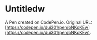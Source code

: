# Untitledw

A Pen created on CodePen.io. Original URL: [https://codepen.io/dui301/pen/oNKoKEw](https://codepen.io/dui301/pen/oNKoKEw).

